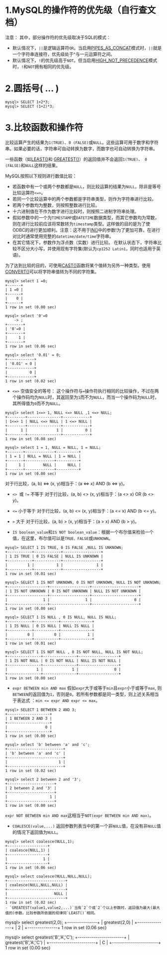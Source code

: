 # 1.MySQL的操作符的优先级（自行查文档）
注意：
其中，部分操作符的优先级取决于SQL的模式：

- 默认情况下，`||`是逻辑运算符`OR`。当启用[PIPES_AS_CONCAT](https://dev.mysql.com/doc/refman/5.7/en/sql-mode.html#sqlmode_pipes_as_concat)模式时，`||`就是一个字符串连接符，优先级处于^与一元运算符之间。
- 默认情况下，`!`的优先级高于`NOT`。但当启用[HIGH_NOT_PRECEDENCE](https://dev.mysql.com/doc/refman/5.7/en/sql-mode.html#sqlmode_high_not_precedence)模式时，`!`和`NOT`拥有相同的优先级。

# 2.圆括号( ... )
```
mysql> SELECT 1+2*3;
mysql> SELECT (1+2)*3;
```

# 3.比较函数和操作符

比较运算产生的结果为`1(TRUE)`、`0 (FALSE)`或`NULL`。这些运算可用于数字和字符串。如果必要的话，字符串可自动转换为数字，而数字也可自动转换为字符串。

一些函数（如[LEAST()](https://dev.mysql.com/doc/refman/5.7/en/comparison-operators.html#function_least)和 [GREATEST()](https://dev.mysql.com/doc/refman/5.7/en/comparison-operators.html#function_greatest)）的返回值并不会返回`1(TRUE)`、` 0 (FALSE)`和`NULL`这样的结果。

MySQL按照以下规则进行数值比较：

- 若函数中有一个或两个参数都是`NULL`，则比较运算的结果为`NULL`，除非是等号比较运算符`<=>`。
- 若同一个比较运算中的两个参数都是字符串类型，则作为字符串进行比较。
- 若两个参数均为整数，则按照整数进行比较。
- 十六进制值在不作为数字进行比较时，则按照二进制字符串处理。
- 假如参数中的一个为`TIMESTAMP`或`DATETIME`数据类型，而其它参数均为常数，则在进行比较前应该将常数转为`timestamp`类型。这样做的目的是为了使ODBC的进行更加顺利。注意：这不用于[IN()](https://dev.mysql.com/doc/refman/5.7/en/comparison-operators.html#function_in)中的参数!为了更加可靠，在进行对比时通常使用完整的`datetime/date/time`字符串。
- 在其它情况下，参数作为浮点数（实数）进行比较。
在默认状态下，字符串比较不区分大小写，并使用现有字符集(默认为`cp1252 Latin1`，同时也适用于英语)。

为了达到比较的目的，可使用[CAST()](https://dev.mysql.com/doc/refman/5.7/en/comparison-operators.html#function_in)函数将某个值转为另外一种类型。使用[CONVERT()](https://dev.mysql.com/doc/refman/5.7/en/cast-functions.html#function_convert)可以将字符串值转为不同的字符集。
```
mysql> select 1 =0;
+------+
| 1 =0 |
+------+
|    0 |
+------+
1 row in set (0.00 sec)

mysql> select '0'=0
    -> ;
+-------+
| '0'=0 |
+-------+
|     1 |
+-------+
1 row in set (0.06 sec)

mysql> select '0.01' = 0;
+------------+
| '0.01' = 0 |
+------------+
|          0 |
+------------+
1 row in set (0.02 sec)
```
- `<=>` 空值安全的等号：
这个操作符与`=`操作符执行相同的比较操作，不过在两个操作码均为`NULL`时，其返回至为`1`而不为`NULL`，而当一个操作码为`NULL`时，其所得值为`0`而不为`NULL`。
```
mysql> select 1<=> 1, NULL <=> NULL ,1 <=> NULL;
+--------+---------------+------------+
| 1<=> 1 | NULL <=> NULL | 1 <=> NULL |
+--------+---------------+------------+
|      1 |             1 |          0 |
+--------+---------------+------------+
1 row in set (0.08 sec)

mysql> select 1 = 1, NULL = NULL, 1 = NULL;
+-------+-------------+----------+
| 1 = 1 | NULL = NULL | 1 = NULL |
+-------+-------------+----------+
|     1 |        NULL |     NULL |
+-------+-------------+----------+
1 row in set (0.00 sec)
```
对于行比较，(a, b) <=> (x, y)相当于：(a <=> x) AND (b <=> y)。
- `<> `或 `!=` 不等于
对于行比较，(a, b) <> (x, y)相当于：(a <> x) OR (b <> y)。

- `<=` 小于等于
对于行比较，(a, b) <= (x, y)相当于：(a <= x) AND (b <= y)。

- `>` 大于
对于行比较，(a, b) > (x, y)相当于：(a > x) AND (b > y)。

- `IS boolean_value`和`IS NOT boolean_value`：根据一个布尔值来检验一个值，在这里，布尔值可以是`TRUE、FALSE`或`UNKNOWN`。
```
mysql> SELECT 1 IS TRUE, 0 IS FALSE ,NULL IS UNKNOWN;
+-----------+------------+-----------------+
| 1 IS TRUE | 0 IS FALSE | NULL IS UNKNOWN |
+-----------+------------+-----------------+
|         1 |          1 |               1 |
+-----------+------------+-----------------+
1 row in set (0.01 sec)

mysql> SELECT 1 IS NOT UNKNOWN, 0 IS NOT UNKNOWN, NULL IS NOT UNKNOWN;
+------------------+------------------+---------------------+
| 1 IS NOT UNKNOWN | 0 IS NOT UNKNOWN | NULL IS NOT UNKNOWN |
+------------------+------------------+---------------------+
|                1 |                1 |                   0 |
+------------------+------------------+---------------------+
1 row in set (0.00 sec)

mysql> SELECT 1 IS NULL , 0 IS NULL, NULL IS NULL;
+-----------+-----------+--------------+
| 1 IS NULL | 0 IS NULL | NULL IS NULL |
+-----------+-----------+--------------+
|         0 |         0 |            1 |
+-----------+-----------+--------------+
1 row in set (0.01 sec)

mysql> SELECT 1 IS NOT NULL , 0 IS NOT NULL, NULL IS NOT NULL;
+---------------+---------------+------------------+
| 1 IS NOT NULL | 0 IS NOT NULL | NULL IS NOT NULL |
+---------------+---------------+------------------+
|             1 |             1 |                0 |
+---------------+---------------+------------------+
1 row in set (0.00 sec)

```
- `expr BETWEEN min AND max` 假如`expr`大于或等于`min`且`expr`小于或等于`max`, 则`BETWEEN`的返回值为`1`，否则是`0`。若所有参数都是同一类型，则上述关系相当于表达式 ：`min <= expr AND expr <= max`。
```
mysql> SELECT 1 BETWEEN 2 AND 3;
+-------------------+
| 1 BETWEEN 2 AND 3 |
+-------------------+
|                 0 |
+-------------------+
1 row in set (0.00 sec)

mysql> select 'b' between 'a' and 'c';
+-------------------------+
| 'b' between 'a' and 'c' |
+-------------------------+
|                       1 |
+-------------------------+
1 row in set (0.02 sec)

mysql> select 2 between 2 and '3';
+---------------------+
| 2 between 2 and '3' |
+---------------------+
|                   1 |
+---------------------+
1 row in set (0.00 sec)

```
`expr NOT BETWEEN min AND max`这相当于`NOT(expr BETWEEN min AND max)`。

- `COALESCE(value,...)` 返回参数列表当中的第一个非`NULL`值，在没有非`NULL`值的情况下返回值为`NULL`。
```
mysql> select coalesce(NULL,1);
+------------------+
| coalesce(NULL,1) |
+------------------+
|                1 |
+------------------+
1 row in set (0.06 sec)

mysql> select coalesce(NULL,NULL,NULL);
+--------------------------+
| coalesce(NULL,NULL,NULL) |
+--------------------------+
|                     NULL |
+--------------------------+
1 row in set (0.02 sec)
- `GREATEST(value1,value2,...)`当有`2`个或`2`个以上参数时，返回值为最大(最大值的)参数。比较参数所依据的规律同`LEAST()`相同。
```
mysql> select greatest(2,0);
+---------------+
| greatest(2,0) |
+---------------+
|             2 |
+---------------+
1 row in set (0.06 sec)

mysql> select greatest('B','A','C');
+-----------------------+
| greatest('B','A','C') |
+-----------------------+
| C                     |
+-----------------------+
1 row in set (0.00 sec)
```
